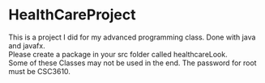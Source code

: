 # HealthCareProject
This is a project I did for my advanced programming class. Done with java and javafx.   
Please create a package in your src folder called healthcareLook.    
Some of these Classes may not be used in the end. 
The password for root must be CSC3610.   
